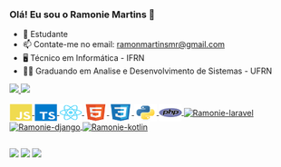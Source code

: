 ### Olá! Eu sou o Ramonie Martins 👋

- 🔭 Estudante
- 📫 Contate-me no email: ramonmartinsmr@gmail.com
- 🖥️ Técnico em Informática - IFRN
- 👨‍💻 Graduando em Analise e Desenvolvimento de Sistemas - UFRN

<a href="https://github.com/ramonie">
  <img height="180em" src="https://github-readme-stats-eight-theta.vercel.app/api?username=ramonie&show_icons=true&theme=dracula&include_all_commits=true&count_private=true"/>
  <img height="180em" src="https://github-readme-stats-eight-theta.vercel.app/api/top-langs/?username=ramonie&layout=compact&langs_count=8&theme=dracula"/>
<div style="display: inline_block"><br>
  <img align="center" alt="Ramonie-Js" height="30" width="40" src="https://raw.githubusercontent.com/devicons/devicon/master/icons/javascript/javascript-plain.svg">
  <img align="center" alt="Ramonie-Ts" height="30" width="40" src="https://raw.githubusercontent.com/devicons/devicon/master/icons/typescript/typescript-plain.svg">
  <img align="center" alt="Ramonie-React" height="30" width="40" src="https://raw.githubusercontent.com/devicons/devicon/master/icons/react/react-original.svg">
  <img align="center" alt="Ramonie-HTML" height="30" width="40" src="https://raw.githubusercontent.com/devicons/devicon/master/icons/html5/html5-original.svg">
  <img align="center" alt="Ramonie-CSS" height="30" width="40" src="https://raw.githubusercontent.com/devicons/devicon/master/icons/css3/css3-original.svg">
  <img align="center" alt="Ramonie-Python" height="30" width="40" src="https://raw.githubusercontent.com/devicons/devicon/master/icons/python/python-original.svg">
  <img align="center" alt="Ramonie-Php" height="30" width="40" src="https://raw.githubusercontent.com/devicons/devicon/master/icons/php/php-original.svg">
  <img align="center" alt="Ramonie-laravel" height="30" width="40"  src="https://cdn.jsdelivr.net/gh/devicons/devicon/icons/laravel/laravel-plain-wordmark.svg" />
  <img align="center" alt="Ramonie-django" height="30" width="40"  <img src="https://cdn.jsdelivr.net/gh/devicons/devicon/icons/django/django-plain.svg" />
  <img align="center" alt="Ramonie-kotlin" height="30" width="40"  <img src="https://cdn.jsdelivr.net/gh/devicons/devicon/icons/kotlin/kotlin-original-wordmark.svg" />
      
  
  
          
</div>
  
  ##
<div> 
  <a href="https://www.instagram.com/ramonie_martins/" target="_blank"><img src="https://img.shields.io/badge/-Instagram-%23E4405F?style=for-the-badge&logo=instagram&logoColor=white" target="_blank"></a>
  <a href = "mailto:ramonmartinsmr@gmail.com"><img src="https://img.shields.io/badge/-Gmail-%23333?style=for-the-badge&logo=gmail&logoColor=white" target="_blank"></a>
  <a href="https://www.linkedin.com/in/ramonie-martins-46466b23b/" target="_blank"><img src="https://img.shields.io/badge/-LinkedIn-%230077B5?style=for-the-badge&logo=linkedin&logoColor=white" target="_blank"></a> 
  
</div>
